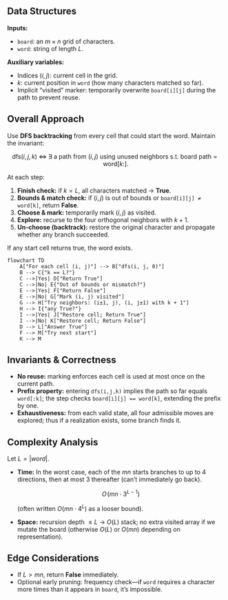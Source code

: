 ## Data Structures

**Inputs:**

* `board`: an $m \times n$ grid of characters.
* `word`: string of length $L$.

**Auxiliary variables:**

* Indices $(i,j)$: current cell in the grid.
* $k$: current position in `word` (how many characters matched so far).
* Implicit “visited” marker: temporarily overwrite `board[i][j]` during the path to prevent reuse.

## Overall Approach

Use **DFS backtracking** from every cell that could start the word.
Maintain the invariant:

$$
\text{dfs}(i,j,k) \;\Longleftrightarrow\; \exists\text{ a path from }(i,j)\text{ using unused neighbors s.t. } 
\text{board path} = \text{word}[k:].
$$

At each step:

1. **Finish check:** if $k=L$, all characters matched → **True**.
2. **Bounds & match check:** if $(i,j)$ is out of bounds or `board[i][j] ≠ word[k]`, return **False**.
3. **Choose & mark:** temporarily mark $(i,j)$ as visited.
4. **Explore:** recurse to the four orthogonal neighbors with $k+1$.
5. **Un-choose (backtrack):** restore the original character and propagate whether any branch succeeded.

If any start cell returns true, the word exists.

```mermaid
flowchart TD
    A["For each cell (i, j)"] --> B["dfs(i, j, 0)"]
    B --> C{"k == L?"}
    C -->|Yes| D["Return True"]
    C -->|No| E{"Out of bounds or mismatch?"}
    E -->|Yes| F["Return False"]
    E -->|No| G["Mark (i, j) visited"]
    G --> H["Try neighbors: (i±1, j), (i, j±1) with k + 1"]
    H --> I{"any True?"}
    I -->|Yes| J["Restore cell; Return True"]
    I -->|No| K["Restore cell; Return False"]
    D --> L["Answer True"]
    F --> M["Try next start"]
    K --> M
```

## Invariants & Correctness

* **No reuse:** marking enforces each cell is used at most once on the current path.
* **Prefix property:** entering `dfs(i,j,k)` implies the path so far equals `word[:k]`; the step checks `board[i][j] == word[k]`, extending the prefix by one.
* **Exhaustiveness:** from each valid state, all four admissible moves are explored; thus if a realization exists, some branch finds it.

## Complexity Analysis

Let $L = |word|$.

* **Time:** In the worst case, each of the $mn$ starts branches to up to 4 directions, then at most 3 thereafter (can’t immediately go back).

  $$
    O\!\left(mn \cdot 3^{L-1}\right)
  $$

  (often written $O(mn\cdot 4^L)$ as a looser bound).
* **Space:** recursion depth $\le L$ → $O(L)$ stack; no extra visited array if we mutate the board (otherwise $O(L)$ or $O(mn)$ depending on representation).

## Edge Considerations

* If $L > mn$, return **False** immediately.
* Optional early pruning: frequency check—if `word` requires a character more times than it appears in `board`, it’s impossible.
